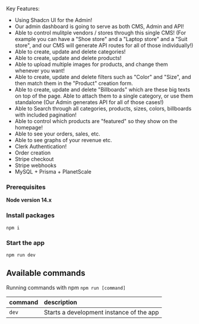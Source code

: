 Key Features:

- Using Shadcn UI for the Admin!
- Our admin dashboard is going to serve as both CMS, Admin and API!
- Able to control mulitple vendors / stores through this single CMS! (For example you can have a "Shoe store" and a "Laptop store" and a "Suit store", and our CMS will generate API routes for all of those individually!)
- Able to create, update and delete categories!
- Able to create, update and delete products!
- Able to upload multiple images for products, and change them whenever you want!
- Able to create, update and delete filters such as "Color" and "Size", and then match them in the "Product" creation form.
- Able to create, update and delete "Billboards" which are these big texts on top of the page. Able to attach them to a single category, or use them standalone (Our Admin generates API for all of those cases!)
- Able to Search through all categories, products, sizes, colors, billboards with included pagination!
- Able to control which products are "featured" so they show on the homepage!
- Able to see your orders, sales, etc.
- Able to see graphs of your revenue etc.
- Clerk Authentication!
- Order creation
- Stripe checkout
- Stripe webhooks
- MySQL + Prisma + PlanetScale

### Prerequisites

**Node version 14.x**

### Install packages

```shell
npm i
```

### Start the app

```shell
npm run dev
```

## Available commands

Running commands with npm `npm run [command]`

| command | description                              |
| :------ | :--------------------------------------- |
| `dev`   | Starts a development instance of the app |
